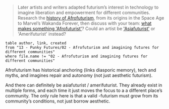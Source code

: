 > Later artists and writers adapted futurism’s interest in technology to imagine liberation and empowerment for different communities. Research the [history of Afrofuturism](https://www.tate.org.uk/art/art-terms/a/afrofuturism), from its origins in the Space Age to Marvel’s Wakanda Forever, then discuss with your team: [what makes something 'Afrofuturist'](https://artreview.com/the-past-and-future-of-afrofuturism/)? Could an artist be ['Asiafuturist'](https://www.tribephotomagazine.com/issue-09/larissa-sansour-heirloom) or 'Amerifuturist' instead?

```dataview
table author, link, created
from "13 - Punky Futures/02 - Afrofuturism and imagining futures for different communities"
where file.name != "02 - Afrofuturism and imagining futures for different communities"
```

Afrofuturism has historical anchoring (links diasporic memory), tech and myths, and imagines repair and autonomy (not just aesthetic futurism).

And there can definitely be asiafuturist / amerifuturist. They already exist in multiple forms, and each time it just moves the focus to a a different place’s community. The only rule here is that a valid -futurism must grow from its community’s conditions, not just borrow aesthetic.
